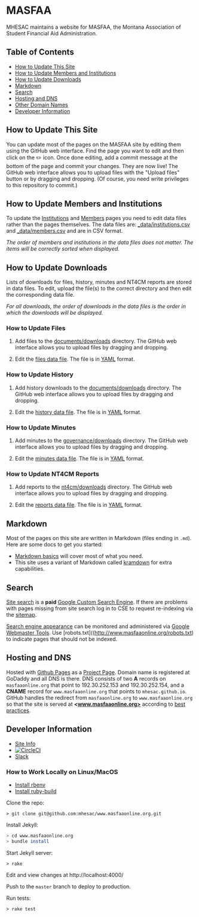 # MASFAA

MHESAC maintains a website for MASFAA, the Montana Association of Student Financial Aid Administration.

## Table of Contents

- [How to Update This Site](#how-to-update-this-site)
- [How to Update Members and Institutions](#how-to-update-members-and-institutions)
- [How to Update Downloads](#how-to-update-downloads)
- [Markdown](#markdown)
- [Search](#search)
- [Hosting and DNS](#hosting-and-dns)
- [Other Domain Names](#other-domain-names)
- [Developer Information](#developer-information)

## How to Update This Site

You can update most of the pages on the MASFAA site by editing them using the GitHub web interface. Find the page you want to edit and then click on the :pencil2: icon. Once done editing, add a commit message at the bottom of the page and commit your changes. They are now live! The GitHub web interface allows you to upload files with the "Upload files" button or by dragging and dropping. (Of course, you need write privileges to this repository to commit.)

## How to Update Members and Institutions

To update the [Institutions](http://www.masfaaonline.org/institutions/) and [Members](http://www.masfaaonline.org/members/) pages you need to edit data files rather than the pages themselves. The data files are: [_data/institutions.csv](_data/institutions.csv) and [_data/members.csv](_data/members.csv) and are in CSV format.

*The order of members and institutions in the data files does not matter. The items will be correctly sorted when displayed.*

## How to Update Downloads

Lists of downloads for files, history, minutes and NT4CM reports are stored in data files. To edit, upload the file(s) to the correct directory and then edit the corresponding data file.

*For all downloads, the order of downloads in the data files is the order in which the downloads will be displayed.*

### How to Update Files

1. Add files to the [documents/downloads](documents/downloads) directory. The GitHub web interface allows you to upload files by dragging and dropping.

2. Edit the [files data file](_data/files.yml). The file is in [YAML](https://github.com/planetjekyll/quickrefs/blob/master/YAML.md) format.

### How to Update History

1. Add history downloads to the [documents/downloads](documents/downloads) directory. The GitHub web interface allows you to upload files by dragging and dropping.

2. Edit the [history data file](_data/history.yml). The file is in [YAML](https://github.com/planetjekyll/quickrefs/blob/master/YAML.md) format.

### How to Update Minutes

1. Add minutes to the [governance/downloads](governance/downloads) directory. The GitHub web interface allows you to upload files by dragging and dropping.

2. Edit the [minutes data file](_data/minutes.yml). The file is in [YAML](https://github.com/planetjekyll/quickrefs/blob/master/YAML.md) format.

### How to Update NT4CM Reports

1. Add reports to the [nt4cm/downloads](nt4cm/downloads) directory. The GitHub web interface allows you to upload files by dragging and dropping.

2. Edit the [reports data file](_data/reports.yml). The file is in [YAML](https://github.com/planetjekyll/quickrefs/blob/master/YAML.md) format.

## Markdown

Most of the pages on this site are written in Markdown (files ending in `.md`). Here are some docs to get you started:

- [Markdown basics](https://help.github.com/articles/markdown-basics/) will cover most of what you need.
- This site uses a variant of Markdown called [kramdown](http://kramdown.gettalong.org/quickref.html) for extra capabilities.

## Search

[Site search](http://www.masfaaonline.org/search) is a **paid** [Google Custom Search Engine](https://cse.google.com/cse/). If there are problems with pages missing from site search log in to CSE to request re-indexing via the [sitemap](http://www.masfaaonline.org/sitemap.xml).

[Search engine appearance](https://www.google.com/?gws_rd=ssl#q=site:www.masfaaonline.org) can be monitored and administered via [Google Webmaster Tools](https://www.google.com/webmasters/). Use [robots.txt]((http://www.masfaaonline.org/robots.txt) to indicate pages that should not be indexed.

## Hosting and DNS

Hosted with [Github Pages](https://pages.github.com/) as a [Project Page](https://help.github.com/articles/user-organization-and-project-pages/#project-pages). Domain name is registered at GoDaddy and all DNS is there. DNS consists of two **A** records on `masfaaonline.org` that point to 192.30.252.153 and 192.30.252.154, and a **CNAME** record for `www.masfaaonline.org` that points to `mhesac.github.io`. GitHub handles the redirect from `masfaaonline.org` to `www.masfaaonline.org` so that the site is served at **<www.masfaaonline.org>** according to [best practices](https://help.github.com/articles/about-custom-domains-for-github-pages-sites/).

## Developer Information

- [Site Info](http://www.masfaaonline.org/info)
- [![CircleCI](https://circleci.com/gh/mhesac/www.masfaaonline.org.svg?style=svg)](https://circleci.com/gh/mhesac/www.masfaaonline.org)
- [Slack](https://safmt.slack.com/messages/ghpages/)

### How to Work Locally on Linux/MacOS

* [Install rbenv](https://github.com/rbenv/rbenv#installation)
* [Install ruby-build](https://github.com/rbenv/ruby-build#installation)

Clone the repo:
```
> git clone git@github.com:mhesac/www.masfaaonline.org.git
```

Install Jekyll:
```sh
> cd www.masfaaonline.org
> bundle install
```

Start Jekyll server:

```
> rake
```

Edit and view changes at http://localhost:4000/

Push to the `master` branch to deploy to production.

Run tests:

```
> rake test
```
